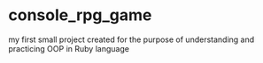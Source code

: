 # console_rpg_game
my first small project created for the purpose of understanding and practicing OOP in Ruby language
